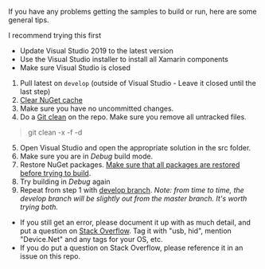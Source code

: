 If you have any problems getting the samples to build or run, here are some general tips.

I recommend trying this first

- Update Visual Studio 2019 to the latest version
- Use the Visual Studio installer to install all Xamarin components
- Make sure Visual Studio is closed

1. Pull latest on `develop` (outside of Visual Studio - Leave it closed until the last step)
2. [Clear NuGet cache](https://stackoverflow.com/a/34935038/1878141)
3. Make sure you have no uncommitted changes.
4. Do a [Git clean](https://git-scm.com/docs/git-clean) on the repo. Make sure you remove all untracked files.

> git clean -x -f -d

5. Open Visual Studio and open the appropriate solution in the src folder.
6. Make sure you are in _Debug_ build mode.
7. Restore NuGet packages. [Make sure that all packages are restored before trying to build](https://docs.microsoft.com/en-us/nuget/consume-packages/package-restore-troubleshooting).
8. Try building in _Debug_ again
9. Repeat from step 1 with [develop branch](https://github.com/MelbourneDeveloper/Device.Net/tree/develop). _Note: from time to time, the develop branch will be slightly out from the master branch. It's worth trying both._

- If you still get an error, please document it up with as much detail, and put a question on [Stack Overflow](https://stackoverflow.com/). Tag it with "usb, hid", mention "Device.Net" and any tags for your OS, etc.
- If you do put a question on Stack Overflow, please reference it in an issue on this repo.
